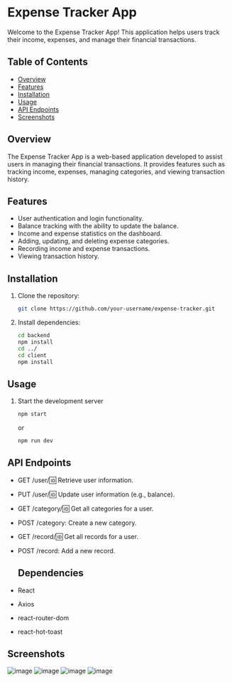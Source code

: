 # Expense Tracker App

Welcome to the Expense Tracker App! This application helps users track their income, expenses, and manage their financial transactions.

## Table of Contents
- [Overview](#overview)
- [Features](#features)
- [Installation](#installation)
- [Usage](#usage)
- [API Endpoints](#api-endpoints)
- [Screenshots](#screenshots)

## Overview

The Expense Tracker App is a web-based application developed to assist users in managing their financial transactions. It provides features such as tracking income, expenses, managing categories, and viewing transaction history.

## Features

- User authentication and login functionality.
- Balance tracking with the ability to update the balance.
- Income and expense statistics on the dashboard.
- Adding, updating, and deleting expense categories.
- Recording income and expense transactions.
- Viewing transaction history.

## Installation

1. Clone the repository:
   ```bash
   git clone https://github.com/your-username/expense-tracker.git
   ```

2. Install dependencies:
    ```bash
    cd backend
    npm install
    cd ../
    cd client
    npm install
    ```

## Usage
1. Start the development server
   ```bash
   npm start
   ```
   or
   ```bash
   npm run dev
   ```

## API Endpoints
- GET /user/:id: Retrieve user information.
- PUT /user/:id: Update user information (e.g., balance).
- GET /category/:id: Get all categories for a user.
- POST /category: Create a new category.
- GET /record/:id: Get all records for a user.
- POST /record: Add a new record.

  ## Dependencies
 - React
 - Axios
 - react-router-dom
 - react-hot-toast

  ## Screenshots
  ![image](https://github.com/KattachaithanyaKumar/MERN-exprense-tracker/assets/80614118/6f44442c-6017-45df-9cbe-aa1612657a4a)
  ![image](https://github.com/KattachaithanyaKumar/MERN-exprense-tracker/assets/80614118/2c84eb75-cd6f-4626-9b47-c6b1dc924e70)
  ![image](https://github.com/KattachaithanyaKumar/MERN-exprense-tracker/assets/80614118/80e08688-5d77-40d1-9518-4d07ce753f00)
  ![image](https://github.com/KattachaithanyaKumar/MERN-exprense-tracker/assets/80614118/96923f65-2838-466c-9fef-2ef6d6e5c1bf)





   




